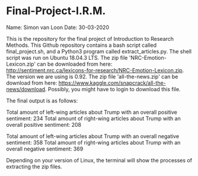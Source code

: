 # Final-Project-I.R.M.

Name: Simon van Loon Date: 30-03-2020

This is the repository for the final project of Introduction to Research Methods. This Github repository contains a bash script called final_project.sh, and a Python3 program called extract_articles.py. The shell script was run on Ubuntu 18.04.3 LTS. The zip file 'NRC-Emotion-Lexicon.zip' can be downloaded from here: http://sentiment.nrc.ca/lexicons-for-research/NRC-Emotion-Lexicon.zip. The version we are using is 0.92.
The zip file 'all-the-news.zip' can be download from here: https://www.kaggle.com/snapcrack/all-the-news/download. Possibly, you might have to login to download this file. 

The final output is as follows:

Total amount of left-wing articles about Trump with an overall positive sentiment: 234
Total amount of right-wing articles about Trump with an overall positive sentiment: 208

Total amount of left-wing articles about Trump with an overall negative sentiment: 358
Total amount of right-wing articles about Trump with an overall negative sentiment: 369

Depending on your version of Linux, the terminal will show the processes of extracting the zip files. 


